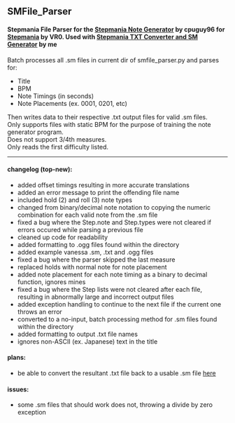 ## SMFile_Parser
#### Stepmania File Parser for the [Stepmania Note Generator](https://github.com/cpuguy96/stepmania-note-generator) by cpuguy96 for [Stepmania](https://github.com/stepmania/stepmania/wiki/sm) by VR0. Used with [Stepmania TXT Converter and SM Generator](https://github.com/jhaco/SMTXT_Converter) by me

Batch processes all .sm files in current dir of smfile_parser.py and parses for:
- Title
- BPM
- Note Timings (in seconds)
- Note Placements (ex. 0001, 0201, etc)

Then writes data to their respective .txt output files for valid .sm files.\
Only supports files with static BPM for the purpose of training the note generator program.\
Does not support 3/4th measures.\
Only reads the first difficulty listed.

---

#### changelog (top-new):
- added offset timings resulting in more accurate translations
- added an error message to print the offending file name
- included hold (2) and roll (3) note types
- changed from binary/decimal note notation to copying the numeric combination for each valid note from the .sm file
- fixed a bug where the Step.note and Step.types were not cleared if errors occured while parsing a previous file
- cleaned up code for readability
- added formatting to .ogg files found within the directory
- added example vanessa .sm, .txt and .ogg files
- fixed a bug where the parser skipped the last measure
- replaced holds with normal note for note placement
- added note placement for each note timing as a binary to decimal function, ignores mines
- fixed a bug where the Step lists were not cleared after each file, resulting in abnormally large and incorrect output files
- added exception handling to continue to the next file if the current one throws an error
- converted to a no-input, batch processing method for .sm files found within the directory
- added formatting to output .txt file names
- ignores non-ASCII (ex. Japanese) text in the title

#### plans:
- be able to convert the resultant .txt file back to a usable .sm file [here](https://github.com/jhaco/SMTXT_Converter)

#### issues:
- some .sm files that should work does not, throwing a divide by zero exception
